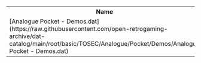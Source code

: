 <table>
<tr><th>Name</th><th>Size</th></tr>
<tr><td>[Analogue Pocket - Demos.dat](https://raw.githubusercontent.com/open-retrogaming-archive/dat-catalog/main/root/basic/TOSEC/Analogue/Pocket/Demos/Analogue Pocket - Demos.dat)</td><td>3406</td></tr>
</table>
